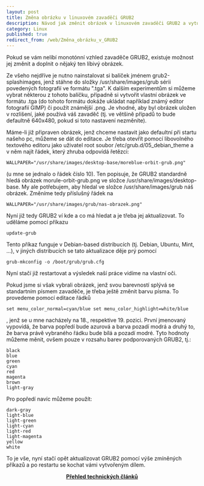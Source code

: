```yaml
---
layout: post
title: Změna obrázku v linuxovém zavaděči GRUB2
description: Návod jak změnit obrázek v linuxovém zavaděči GRUB2 a vytunit si tak start Linuxu.
category: Linux
published: true
redirect_from: /web/Změna_obrázku_v_GRUB2
---
```


Pokud se vám nelíbí monotónní vzhled zavaděče GRUB2, existuje možnost jej změnit a doplnit o nějaký ten líbivý obrázek.

Ze všeho nejdříve je nutno nainstalovat si balíček jménem grub2-splashimages, jenž stáhne do složky /usr/share/images/grub sérii povedených fotografií ve formátu ".tga". K dalším experimentům si můžeme vybrat některou z tohoto balíčku, případně si vytvořit vlastní obrázek ve formátu .tga (do tohoto formátu dokáže ukládat například známý editor fotografií GIMP) či použít známější .png. Je vhodné, aby byl obrázek uložen v rozlišení, jaké používá váš zavaděč (tj. ve většině případů to bude defaultně 640x480, pokud si toto nastavení nezměníte).

Máme-li již připraven obrázek, jenž chceme nastavit jako defaultní při startu našeho pc, můžeme se dát do editace. Je třeba otevřít pomocí libovolného textového editoru jako uživatel root soubor /etc/grub.d/05_debian_theme a v něm najít řádek, který zhruba odpovídá řetězci:
```
WALLPAPER="/usr/share/images/desktop-base/moreblue-orbit-grub.png"
```
(u mne se jednalo o řádek číslo 10). Ten popisuje, že GRUB2 standardně hledá obrázek morule-orbit-grub.png ve složce /usr/share/images/desktop-base. My ale potřebujem, aby hledal ve složce /usr/share/images/grub náš obrázek. Změníme tedy příslušný řádek na
```
WALLPAPER="/usr/share/images/grub/nas-obrazek.png"
```
Nyní již tedy GRUB2 ví kde a co má hledat a je třeba jej aktualizovat. To uděláme pomocí příkazu
```
update-grub
```
Tento příkaz funguje v Debian-based distribucích (tj. Debian, Ubuntu, Mint, ...), v jiných distribucích se tato aktualizace děje prý pomocí
```
grub-mkconfig -o /boot/grub/grub.cfg
```
Nyní stačí již restartovat a výsledek naší práce vidíme na vlastní oči.

Pokud jsme si však vybrali obrázek, jenž svou barevností splývá se standartním písmem zavaděče, je třeba ještě změnit barvu písma. To provedeme pomocí editace řádků
```
set menu_color_normal=cyan/blue set menu_color_highlight=white/blue
```
, jenž se u mne nacházely na 18., respektive 19. pozici. První jmenovaný vypovídá, že barva popředí bude azurová a barva pozadí modrá a druhý to, že barva právě vybraného řádku bude bílá a pozadí modré. Tyto hodnoty můžeme měnit, ovšem pouze v rozsahu barev podporovaných GRUB2, tj.:
```
black
blue
green
cyan
red
magenta
brown
light-gray
```
Pro popředí navíc můžeme použít:
```
dark-gray
light-blue
light-green
light-cyan
light-red
light-magenta
yellow
white
```
To je vše, nyní stačí opět aktualizovat GRUB2 pomocí výše zmíněných příkazů a po restartu se kochat vámi vytvořeným dílem.

<center><b><a href="../">Přehled technických článků</a></b></center>
